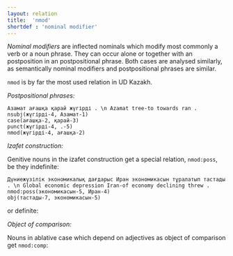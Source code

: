 ```yaml
---
layout: relation
title:  'nmod'
shortdef : 'nominal modifier'
---
```


*Nominal modifiers* are inflected nominals which modify most commonly a verb or a noun phrase. They can occur alone or 
together with an postposition in an postpositional phrase. Both cases are analysed similarly, as semantically 
nominal modifiers and postpositional phrases are similar.

`nmod` is by far the most used relation in UD Kazakh.

*Postpositional phrases:*

~~~ sdparse
Азамат ағашқа қарай жүгірді . \n Azamat tree-to towards ran .
nsubj(жүгірді-4, Азамат-1)
case(ағашқа-2, қарай-3)
punct(жүгірді-4, .-5)
nmod(жүгірді-4, ағашқа-2)
~~~

*Izafet construction:*

Genitive nouns in the izafet construction get a special relation, `nmod:poss`, be they indefinite:

~~~ sdparse
Дүниежүзілік экономикалық дағдарыс Иран экономикасын тұралатып тастады . \n Global economic depression Iran-of economy declining threw .
nmod:poss(экономикасын-5, Иран-4)
obj(тастады-7, экономикасын-5)
~~~

or definite:

*Object of comparison:*

Nouns in ablative case which depend on adjectives as object of comparison get `nmod:comp`:

